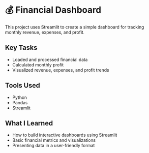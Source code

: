 # 💰 Financial Dashboard

This project uses Streamlit to create a simple dashboard for tracking monthly revenue, expenses, and profit.

## Key Tasks
- Loaded and processed financial data
- Calculated monthly profit
- Visualized revenue, expenses, and profit trends

## Tools Used
- Python
- Pandas
- Streamlit

## What I Learned
- How to build interactive dashboards using Streamlit
- Basic financial metrics and visualizations
- Presenting data in a user-friendly format
